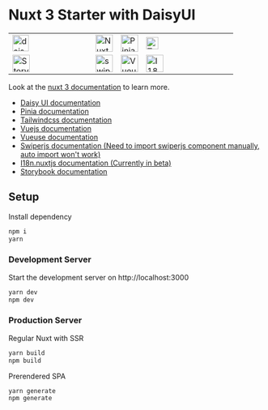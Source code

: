 # Nuxt 3 Starter with DaisyUI

<table>
<tr>

<td width="148">
<img  height="32" alt="daisyUI" src="https://user-images.githubusercontent.com/118983804/207613366-992bc1e5-8a5b-473b-97a0-c74476a715bc.png">
</td>
<td>
<img height="34" alt="Nuxt" src="https://user-images.githubusercontent.com/118983804/207612761-4701c942-9afc-4703-8c6e-84e7aae56d8e.svg">
</td>
<td>
<img  height="34" alt="Pinia icon" src="https://pinia.vuejs.org/logo.svg">
</td>
<td width="164">
<img  height="24" alt="Tailwind icon" src="https://user-images.githubusercontent.com/118983804/207616940-0e55808a-b77f-460d-9342-2b420be65a93.png">
</td>
</tr>
<tr>
<td>
<img  height="34" alt="Storybook" src="https://user-images.githubusercontent.com/118983804/207614319-56d48ef7-a62e-46de-87d6-7679ba642529.svg">
</td>
<td>
<img  height="34" alt="swiper" src="https://user-images.githubusercontent.com/118983804/207614547-cfa17984-648b-4184-99f4-dd913e74bac7.svg">
</td>
<td>
<img height="34" alt="Vueuse" src="https://user-images.githubusercontent.com/118983804/207614743-7cbcfabf-f560-4d8f-bf55-ea425d4f5d72.svg">
</td>
<td>
<img  height="34" alt="I18n" src="https://user-images.githubusercontent.com/118983804/207614947-10571922-3b88-4f78-8f60-1bcaf347250d.svg">
</td>
</tr>
</table>







Look at the [nuxt 3 documentation](https://v3.nuxtjs.org) to learn more.

* [Daisy UI documentation](https://daisyui.com/) 
* [Pinia documentation](https://pinia.vuejs.org/ssr/nuxt.html) 
* [Tailwindcss documentation](https://tailwindcss.com/) 
* [Vuejs documentation](https://vuejs.org/) 
* [Vueuse documentation](https://vueuse.org/nuxt/readme.html) 
* [Swiperjs documentation (Need to import swiperjs component manually, auto import won't work)](https://swiperjs.com/) 
* [I18n.nuxtjs documentation (Currently in beta)](https://v8.i18n.nuxtjs.org/) 
* [Storybook documentation](https://storybook.js.org/docs/vue) 



## Setup

Install dependency 

```bash
npm i
yarn
```

### Development Server

Start the development server on http://localhost:3000

```bash
yarn dev
npm dev
```

### Production Server

Regular Nuxt with SSR
```bash
yarn build
npm build
```

Prerendered SPA
```bash
yarn generate
npm generate
```
